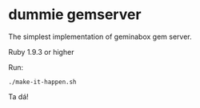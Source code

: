 dummie gemserver
================

The simplest implementation of geminabox gem server.

Ruby 1.9.3 or higher

Run:
```
./make-it-happen.sh
```

Ta dá!
